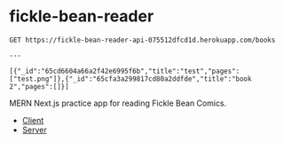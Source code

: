 # fickle-bean-reader
```
GET https://fickle-bean-reader-api-075512dfcd1d.herokuapp.com/books

---

[{"_id":"65cd6604a66a2f42e6995f6b","title":"test","pages":["test.png"]},{"_id":"65cfa3a299817cd80a2ddfde","title":"book 2","pages":[]}]
```

MERN Next.js practice app for reading Fickle Bean Comics.

- [Client](/client/README.md)
- [Server](/server/README.md)
